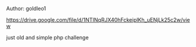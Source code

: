 Author: goldleo1

https://drive.google.com/file/d/1NTINqRJX40hFckeiplKh_uENjLk25c2w/view

just old and simple php challenge
